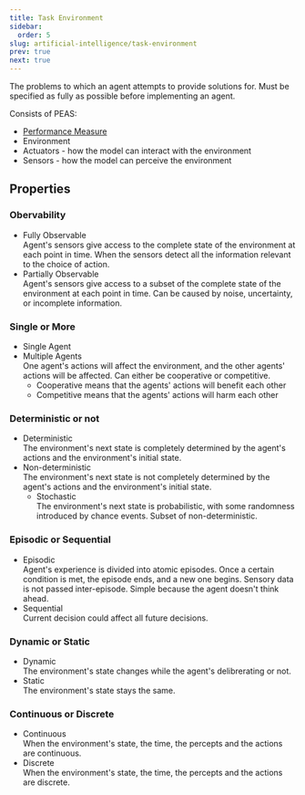 ```yaml
---
title: Task Environment
sidebar:
  order: 5
slug: artificial-intelligence/task-environment
prev: true
next: true
---
```


The problems to which an agent attempts to provide solutions for. Must be specified as fully as possible before implementing an agent.

Consists of PEAS:
- [Performance Measure](/ai/performance-measure)
- Environment
- Actuators - how the model can interact with the environment
- Sensors - how the model can perceive the environment

## Properties

### Obervability   

- Fully Observable   
  Agent's sensors give access to the complete state of the environment at each point in time. When the sensors detect all the information relevant to the choice of action.
- Partially Observable   
  Agent's sensors give access to a subset of the complete state of the environment at each point in time. Can be caused by noise, uncertainty, or incomplete information.

### Single or More 

- Single Agent   
- Multiple Agents   
  One agent's actions will affect the environment, and the other agents' actions will be affected. Can either be cooperative or competitive.
  - Cooperative means that the agents' actions will benefit each other
  - Competitive means that the agents' actions will harm each other
  
### Deterministic or not

- Deterministic   
  The environment's next state is completely determined by the agent's actions and the environment's initial state.
- Non-deterministic   
  The environment's next state is not completely determined by the agent's actions and the environment's initial state.
  - Stochastic   
    The environment's next state is probabilistic, with some randomness introduced by chance events. Subset of non-deterministic.

### Episodic or Sequential

- Episodic   
  Agent's experience is divided into atomic episodes. Once a certain condition is met, the episode ends, and a new one begins. Sensory data is not passed inter-episode. Simple because the agent doesn't think ahead.
- Sequential   
  Current decision could affect all future decisions.

### Dynamic or Static

- Dynamic   
  The environment's state changes while the agent's delibrerating or not. 
- Static   
  The environment's state stays the same.

### Continuous or Discrete

- Continuous   
  When the environment's state, the time, the percepts and the actions are continuous.
- Discrete   
  When the environment's state, the time, the percepts and the actions are discrete.
